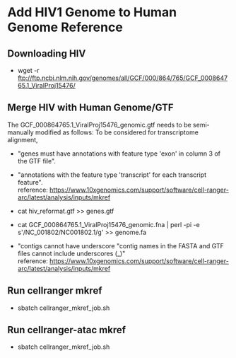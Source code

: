 # Add HIV1 Genome to Human Genome Reference

## Downloading HIV
- wget -r ftp://ftp.ncbi.nlm.nih.gov/genomes/all/GCF/000/864/765/GCF_000864765.1_ViralProj15476/

## Merge HIV with Human Genome/GTF
The GCF_000864765.1_ViralProj15476_genomic.gtf needs to be semi-manually modified as follows:
To be considered for transcriptome alignment, 
- "genes must have annotations with feature type 'exon' in column 3 of the GTF file".
- "annotations with the feature type 'transcript' for each transcript feature".<br>
reference: https://www.10xgenomics.com/support/software/cell-ranger-arc/latest/analysis/inputs/mkref

- cat hiv_reformat.gtf >> genes.gtf 
- cat GCF_000864765.1_ViralProj15476_genomic.fna | perl -pi -e s'/NC_001802/NC001802.1/g' >> genome.fa <br>
- "contigs cannot have underscore "contig names in the FASTA and GTF files cannot include underscores (_)" <br>
reference: https://www.10xgenomics.com/support/software/cell-ranger-arc/latest/analysis/inputs/mkref

## Run cellranger mkref
- sbatch cellranger_mkref_job.sh

## Run cellranger-atac mkref
- sbatch cellranger_mkref_job.sh
